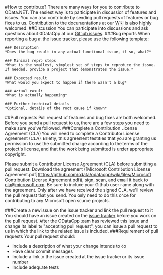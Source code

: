 #How to contribute?
There are many ways for you to contribute to OData.NET. The easiest way is to participate in discussion of features and issues. You can also contribute by sending pull requests of features or bug fixes to us. Contribution to the documentations at our [Wiki](https://github.com/OData/odata.net/wiki) is also highly welcomed. 
##Discussion
You can participate into discussions and ask questions about ODataCpp at our [Github issues](https://github.com/OData/odata.net/issues). 
###Bug reports
When reporting a bug at the issue tracker, please use the following template:
```
### Description
*Does the bug result in any actual functional issue, if so, what?*  

### Minimal repro steps
*What is the smallest, simplest set of steps to reproduce the issue. If needed, provide a project that demonstrates the issue.*  

### Expected result
*What would you expect to happen if there wasn't a bug*  

### Actual result
*What is actually happening*  

### Further technical details
*Optional, details of the root cause if known*  
```

##Pull requests
Pull request of features and bug fixes are both welcomed. Before you send a pull request to us, there are a few steps you need to make sure you've followed. 
###Complete a Contribution License Agreement (CLA)
You will need to complete a Contributor License Agreement (CLA). Briefly, this agreement testifies that you are granting us permission to use the submitted change according to the terms of the project's license, and that the work being submitted is under appropriate copyright.

Please submit a Contributor License Agreement (CLA) before submitting a pull request. Download the agreement ([Microsoft Contribution License Agreement.pdf](https://github.com/odata/odatacpp/wiki/files/Microsoft Contribution License Agreement.pdf)), sign, scan, and email it back to [cla@microsoft.com](mailto:cla@microsoft.com). Be sure to include your Github user name along with the agreement. Only after we have received the signed CLA, we'll review the pull request that you send. You only need to do this once for contributing to any Microsoft open source projects. 

###Create a new issue on the issue tracker and link the pull request to it
You should have an issue created on the [issue tracker](https://github.com/OData/odata.net/issues) before you work on the pull request. After the ODataCpp team has reviewed this issue and change its label to "accepting pull request", you can issue a pull request to us in which the link to the related issue is included.
###Requirement of pull requests
Your pull request should:

 - Include a description of what your change intends to do
 - Have clear commit messages
 - Include a link to the issue created at the issue tracker or its issue number
 - Include adequate tests
